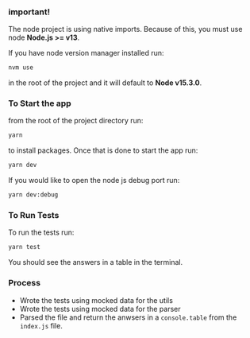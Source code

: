 ### __important!__

The node project is using native imports.  Because of this, you must use node __Node.js >= v13__.

If you have node version manager installed run:
```bash
nvm use
```
in the root of the project and it will default to __Node v15.3.0__.

### To Start the app

from the root of the project directory run:
```bash
yarn
```
to install packages. Once that is done to start the app run:
```bash
yarn dev
```
If you would like to open the node js debug port run:
```bash
yarn dev:debug
```

### To Run Tests
To run the tests run:
```bash
yarn test
```

You should see the answers in a table in the terminal.

### Process 
* Wrote the tests using mocked data for the utils
* Wrote the tests using mocked data for the parser
* Parsed the file and return the anwsers in a `console.table` from the `index.js` file.
